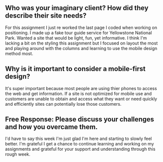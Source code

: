 ## Who was your imaginary client? How did they describe their site needs?
For this assignment I just re worked the last page I coded when working on positioning. I made up a fake tour
guide service for Yellowstone National Park. Wanted a site that would be light, fun, yet informative. I think I'm lacking a bit on the styling this assignment but I focused on layout the most and playing around with the columns and learning to use the mobile design method most. 

## Why is it important to consider a mobile-first design?
It's super important because most people are using thier phones to access the web and get information. If a site is not optimized for mobile use and customers are unable to obtain and access what they want or need quickly and efficiently sites can potentially lose those customers.

## Free Response: Please discuss your challenges and how you overcame them.
I'd have to say this week I'm just glad I'm here and starting to slowly feel better. I'm grateful I get a chance to continue learning and working on my assignments and grateful for your support and understanding through this rough week. 